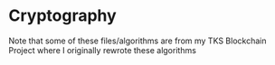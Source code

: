 # Cryptography
Note that some of these files/algorithms are from my TKS Blockchain Project where I originally rewrote these algorithms 
